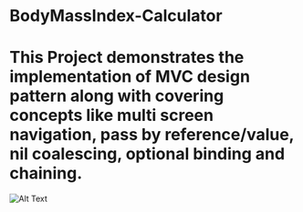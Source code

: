 # BodyMassIndex-Calculator
# This Project demonstrates the implementation of MVC design pattern along with covering concepts like multi screen navigation, pass by reference/value, nil coalescing, optional binding and chaining. 

![Alt Text](https://github.com/Smeet97Kathiria/BodyMassIndex-Calculator/blob/master/BMIProjectGIF.gif)
